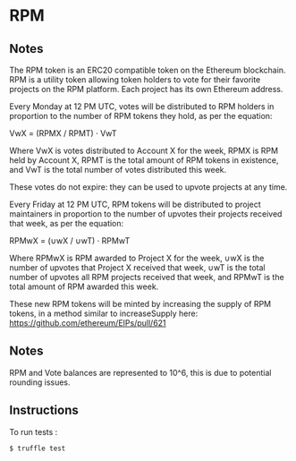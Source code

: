 # RPM

## Notes

The RPM token is an ERC20 compatible token on the Ethereum blockchain.  RPM is a utility token allowing token holders to vote for their favorite projects on the RPM platform. Each project has its own Ethereum address.

Every Monday at 12 PM UTC, votes will be distributed to RPM holders in proportion to the number of RPM tokens they hold, as per the equation:

VwX = (RPMX / RPMT) · VwT

Where VwX is votes distributed to Account X for the week, RPMX is RPM held by Account X, RPMT is the total amount of RPM tokens in existence, and VwT is the total number of votes distributed this week.

These votes do not expire: they can be used to upvote projects at any time.

Every Friday at 12 PM UTC, RPM tokens will be distributed to project maintainers in proportion to the number of upvotes their projects received that week, as per the equation:

RPMwX = (∪wX / ∪wT) · RPMwT

Where RPMwX is RPM awarded to Project X for the week, ∪wX is the number of upvotes that Project X received that week, ∪wT is the total number of upvotes all RPM projects received that week, and RPMwT is the total amount of RPM awarded this week.

These new RPM tokens will be minted by increasing the supply of RPM tokens, in a method similar to increaseSupply here: https://github.com/ethereum/EIPs/pull/621

## Notes

RPM and Vote balances are represented to 10^6, this is due to potential rounding issues.

## Instructions
To run tests : 

```$ truffle test```